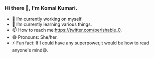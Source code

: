 ### Hi there 👋, I'm Komal Kumari.

- 🔭 I’m currently working on myself.
- 🌱 I’m currently learning various things.
- 📫 How to reach me:https://twitter.com/perishable_0.
- 😄 Pronouns: She/her.
- ⚡ Fun fact: If I could have any superpower,it would be how to read anyone's mind😄.


